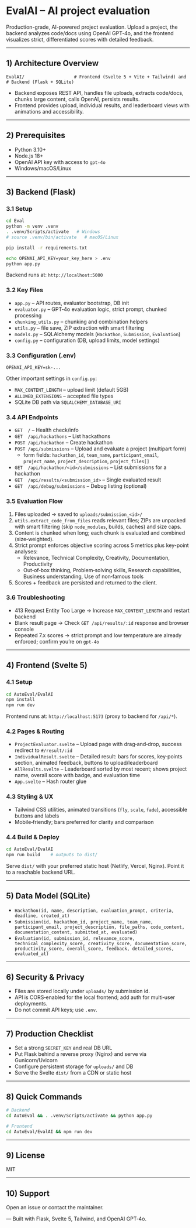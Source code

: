 # EvalAI – AI project evaluation
Production-grade, AI-powered project evaluation. Upload a project, the backend analyzes code/docs using OpenAI GPT‑4o, and the frontend visualizes strict, differentiated scores with detailed feedback.

---

## 1) Architecture Overview

```
EvalAI/                   # Frontend (Svelte 5 + Vite + Tailwind) and # Backend (Flask + SQLite)
```

- Backend exposes REST API, handles file uploads, extracts code/docs, chunks large content, calls OpenAI, persists results.
- Frontend provides upload, individual results, and leaderboard views with animations and accessibility.

---

## 2) Prerequisites

- Python 3.10+
- Node.js 18+
- OpenAI API key with access to `gpt-4o`
- Windows/macOS/Linux

---

## 3) Backend (Flask)

### 3.1 Setup
```bash
cd Eval
python -m venv .venv
. .venv/Scripts/activate   # Windows
# source .venv/bin/activate   # macOS/Linux

pip install -r requirements.txt

echo OPENAI_API_KEY=your_key_here > .env
python app.py
```
Backend runs at: `http://localhost:5000`

### 3.2 Key Files

- `app.py` – API routes, evaluator bootstrap, DB init
- `evaluator.py` – GPT‑4o evaluation logic, strict prompt, chunked processing
- `chunking_utils.py` – chunking and combination helpers
- `utils.py` – file save, ZIP extraction with smart filtering
- `models.py` – SQLAlchemy models (`Hackathon`, `Submission`, `Evaluation`)
- `config.py` – configuration (DB, upload limits, model settings)

### 3.3 Configuration (.env)
```
OPENAI_API_KEY=sk-...
```
Other important settings in `config.py`:
- `MAX_CONTENT_LENGTH` – upload limit (default 5GB)
- `ALLOWED_EXTENSIONS` – accepted file types
- SQLite DB path via `SQLALCHEMY_DATABASE_URI`

### 3.4 API Endpoints

- `GET  /` – Health check/info
- `GET  /api/hackathons` – List hackathons
- `POST /api/hackathon` – Create hackathon
- `POST /api/submissions` – Upload and evaluate a project (multipart form)
  - form fields: `hackathon_id`, `team_name`, `participant_email`, `project_name`, `project_description`, `project_files[]`
- `GET  /api/hackathon/<id>/submissions` – List submissions for a hackathon
- `GET  /api/results/<submission_id>` – Single evaluated result
- `GET  /api/debug/submissions` – Debug listing (optional)

### 3.5 Evaluation Flow
1. Files uploaded → saved to `uploads/submission_<id>/`
2. `utils.extract_code_from_files` reads relevant files; ZIPs are unpacked with smart filtering (skip `node_modules`, builds, caches) and size caps.
3. Content is chunked when long; each chunk is evaluated and combined (size‑weighted).
4. Strict prompt enforces objective scoring across 5 metrics plus key-point analyses:
   - Relevance, Technical Complexity, Creativity, Documentation, Productivity
   - Out‑of‑box thinking, Problem‑solving skills, Research capabilities, Business understanding, Use of non‑famous tools
5. Scores + feedback are persisted and returned to the client.

### 3.6 Troubleshooting
- 413 Request Entity Too Large → Increase `MAX_CONTENT_LENGTH` and restart backend
- Blank result page → Check `GET /api/results/:id` response and browser console
- Repeated 7.x scores → strict prompt and low temperature are already enforced; confirm you’re on `gpt‑4o`

---

## 4) Frontend (Svelte 5)

### 4.1 Setup
```bash
cd AutoEval/EvalAI
npm install
npm run dev
```
Frontend runs at: `http://localhost:5173` (proxy to backend for `/api/*`).

### 4.2 Pages & Routing
- `ProjectEvaluator.svelte` – Upload page with drag‑and‑drop, success redirect to `#/result/:id`
- `IndividualResult.svelte` – Detailed result: bars for scores, key‑points section, animated feedback, buttons to upload/leaderboard
- `AllResults.svelte` – Leaderboard sorted by most recent; shows project name, overall score with badge, and evaluation time
- `App.svelte` – Hash router glue

### 4.3 Styling & UX
- Tailwind CSS utilities, animated transitions (`fly`, `scale`, `fade`), accessible buttons and labels
- Mobile‑friendly; bars preferred for clarity and comparison

### 4.4 Build & Deploy
```bash
cd AutoEval/EvalAI
npm run build    # outputs to dist/
```
Serve `dist/` with your preferred static host (Netlify, Vercel, Nginx). Point it to a reachable backend URL.

---

## 5) Data Model (SQLite)

- `Hackathon(id, name, description, evaluation_prompt, criteria, deadline, created_at)`
- `Submission(id, hackathon_id, project_name, team_name, participant_email, project_description, file_paths, code_content, documentation_content, submitted_at, evaluated)`
- `Evaluation(id, submission_id, relevance_score, technical_complexity_score, creativity_score, documentation_score, productivity_score, overall_score, feedback, detailed_scores, evaluated_at)`

---

## 6) Security & Privacy
- Files are stored locally under `uploads/` by submission id.
- API is CORS‑enabled for the local frontend; add auth for multi‑user deployments.
- Do not commit API keys; use `.env`.

---

## 7) Production Checklist
- Set a strong `SECRET_KEY` and real DB URL
- Put Flask behind a reverse proxy (Nginx) and serve via Gunicorn/Uvicorn
- Configure persistent storage for `uploads/` and DB
- Serve the Svelte `dist/` from a CDN or static host

---

## 8) Quick Commands
```bash
# Backend
cd AutoEval && . .venv/Scripts/activate && python app.py

# Frontend
cd AutoEval/EvalAI && npm run dev
```

---

## 9) License
MIT

---

## 10) Support
Open an issue or contact the maintainer.

— Built with Flask, Svelte 5, Tailwind, and OpenAI GPT‑4o.
